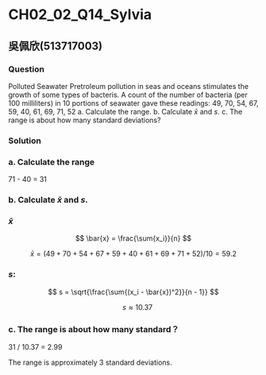# CH02_02_Q14_Sylvia

## 吳佩欣(513717003)

### Question
Polluted Seawater
Pretroleum pollution in seas and oceans stimulates the growth of some types of bacteris. A count of the number of bacteria (per 100 milliliters) in 10 portions of seawater gave these readings:
49, 70, 54, 67, 59, 40, 61, 69, 71, 52
a. Calculate the range.
b. Calculate $\bar{x}$ and *s*.
c. The range is about how many standard deviations?

### Solution

### a. Calculate the range
 71 - 40 = 31

### b. Calculate $\bar{x}$ and *s*.
### $\bar{x}$

$$
\bar{x} = \frac{\sum{x_i}}{n}
$$

$$
\bar{x} =( 49 + 70 + 54 + 67 + 59 + 40 + 61 + 69 + 71 + 52 ) / 10 = 59.2
$$

### *s*:
$$
s = \sqrt{\frac{\sum{(x_i - \bar{x})^2}}{n - 1}}
$$

$$
\quad s \approx 10.37
$$

### c. The range is about how many standard？

31 / 10.37 = 2.99

The range is approximately 3 standard deviations.

